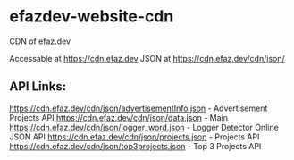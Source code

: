 # efazdev-website-cdn
CDN of efaz.dev

Accessable at https://cdn.efaz.dev
JSON at https://cdn.efaz.dev/cdn/json/

## API Links:
https://cdn.efaz.dev/cdn/json/advertisementInfo.json - Advertisement Projects API
https://cdn.efaz.dev/cdn/json/data.json - Main
https://cdn.efaz.dev/cdn/json/logger_word.json - Logger Detector Online JSON API
https://cdn.efaz.dev/cdn/json/projects.json - Projects API
https://cdn.efaz.dev/cdn/json/top3projects.json - Top 3 Projects API

